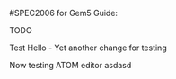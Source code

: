 #SPEC2006 for Gem5 Guide:

TODO

Test Hello - Yet another change for testing

Now testing ATOM editor
asdasd
